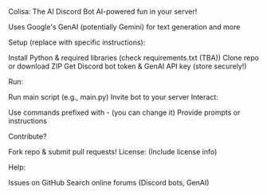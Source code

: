 Colisa: The AI Discord Bot
AI-powered fun in your server!

Uses Google's GenAI (potentially Gemini) for text generation and more

Setup (replace with specific instructions):

Install Python & required libraries (check requirements.txt (TBA))
Clone repo or download ZIP
Get Discord bot token & GenAI API key (store securely!)

Run:

Run main script (e.g., main.py)
Invite bot to your server
Interact:

Use commands prefixed with - (you can change it)
Provide prompts or instructions

Contribute?

Fork repo & submit pull requests!
License: (Include license info)

Help:

Issues on GitHub
Search online forums (Discord bots, GenAI)